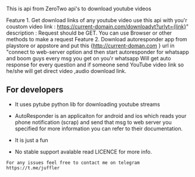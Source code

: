 This is api from ZeroTwo api's to download youtube videos 

Feature 1. 
        Get download links of any youtube video use this api with you'r coustom video link :
        https://current-domain.com/downloadyt?urlyt={link}"
        description : Request should be GET. You can use Browser or other methods to make a request
Feature 2. 
        Download autoresponder app from playstore or appstore and put this {http://current-doman.com } url in "connect to web-server option 
        and then start autoresponder for whatsapp and boom guys every msg you get on you'r whatsapp 
        Will get auto response for every question and if someone send YouTube video link so he/she will get direct video ,audio download link.
        
## For developers
* It uses pytube python lib for downloading youtube streams
* AutoResponder is an applicaiton for android and ios which reads your phone notification (scrap) and send that msg to web server you specified for more information you can refer to their documentation.
* It is just a fun 

* No stable support avalable read LICENCE for more info.


```For any issues feel free to contact me on telegram https://t.me/juffler```
